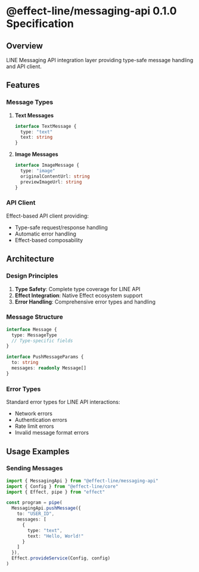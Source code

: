 # @effect-line/messaging-api 0.1.0 Specification

## Overview

LINE Messaging API integration layer providing type-safe message handling and API client.

## Features

### Message Types

1. **Text Messages**
   ```typescript
   interface TextMessage {
     type: "text"
     text: string
   }
   ```

2. **Image Messages**
   ```typescript
   interface ImageMessage {
     type: "image"
     originalContentUrl: string
     previewImageUrl: string
   }
   ```

### API Client

Effect-based API client providing:
- Type-safe request/response handling
- Automatic error handling
- Effect-based composability

## Architecture

### Design Principles

1. **Type Safety**: Complete type coverage for LINE API
2. **Effect Integration**: Native Effect ecosystem support
3. **Error Handling**: Comprehensive error types and handling

### Message Structure

```typescript
interface Message {
  type: MessageType
  // Type-specific fields
}

interface PushMessageParams {
  to: string
  messages: readonly Message[]
}
```

### Error Types

Standard error types for LINE API interactions:
- Network errors
- Authentication errors
- Rate limit errors
- Invalid message format errors

## Usage Examples

### Sending Messages

```typescript
import { MessagingApi } from "@effect-line/messaging-api"
import { Config } from "@effect-line/core"
import { Effect, pipe } from "effect"

const program = pipe(
  MessagingApi.pushMessage({
    to: "USER_ID",
    messages: [
      {
        type: "text",
        text: "Hello, World!"
      }
    ]
  }),
  Effect.provideService(Config, config)
)
